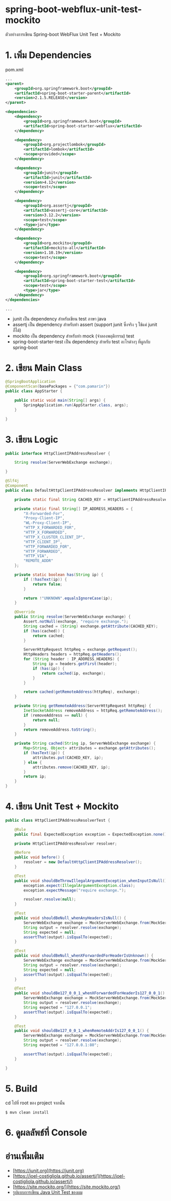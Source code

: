 # spring-boot-webflux-unit-test-mockito
ตัวอย่างการเขียน Spring-boot WebFlux Unit Test + Mockito  

# 1. เพิ่ม Dependencies

pom.xml 
``` xml
...
<parent>
    <groupId>org.springframework.boot</groupId>
    <artifactId>spring-boot-starter-parent</artifactId>
    <version>2.1.5.RELEASE</version>
</parent>

<dependencies>
    <dependency>
        <groupId>org.springframework.boot</groupId>
        <artifactId>spring-boot-starter-webflux</artifactId>
    </dependency>

    <dependency>
        <groupId>org.projectlombok</groupId>
        <artifactId>lombok</artifactId>
        <scope>provided</scope>
    </dependency>

    <dependency>
        <groupId>junit</groupId>
        <artifactId>junit</artifactId>
        <version>4.12</version>
        <scope>test</scope>
    </dependency>

    <dependency>
        <groupId>org.assertj</groupId>
        <artifactId>assertj-core</artifactId>
        <version>3.12.2</version>
        <scope>test</scope>
        <type>jar</type>
    </dependency>

    <dependency>
        <groupId>org.mockito</groupId>
        <artifactId>mockito-all</artifactId>
        <version>1.10.19</version>
        <scope>test</scope>
    </dependency>

    <dependency>
        <groupId>org.springframework.boot</groupId>
        <artifactId>spring-boot-starter-test</artifactId>
        <scope>test</scope>
        <type>jar</type>
    </dependency>
</dependencies>

...
```
- junit เป็น dependency สำหรับเขียน test ภาษา java  
- assertj เป็น dependency สำหรับทำ assert (support junit ซึ่งจริง ๆ ใช้แค่ junit ก็ได้)
- mockito เป็น dependency สำหรับทำ mock (จำลองพฤติกรรม) test 
- spring-boot-starter-test เป็น dependency สำหรับ test อะไรต่างๆ ที่ผูกกับ spring-boot   

# 2. เขียน Main Class 

``` java
@SpringBootApplication
@ComponentScan(basePackages = {"com.pamarin"}) 
public class AppStarter {

    public static void main(String[] args) {
        SpringApplication.run(AppStarter.class, args);
    }

}
```

# 3. เขียน Logic 
``` java
public interface HttpClientIPAddressResolver {

    String resolve(ServerWebExchange exchange);

}
```

```java
@Slf4j
@Component
public class DefaultHttpClientIPAddressResolver implements HttpClientIPAddressResolver {

    private static final String CACHED_KEY = HttpClientIPAddressResolver.class.getName() + ".IP_ADDRESS";

    private static final String[] IP_ADDRESS_HEADERS = {
        "X-Forwarded-For",
        "Proxy-Client-IP",
        "WL-Proxy-Client-IP",
        "HTTP_X_FORWARDED_FOR",
        "HTTP_X_FORWARDED",
        "HTTP_X_CLUSTER_CLIENT_IP",
        "HTTP_CLIENT_IP",
        "HTTP_FORWARDED_FOR",
        "HTTP_FORWARDED",
        "HTTP_VIA",
        "REMOTE_ADDR"
    };

    private static boolean has(String ip) {
        if (!hasText(ip)) {
            return false;
        }

        return !"UNKNOWN".equalsIgnoreCase(ip);
    }

    @Override
    public String resolve(ServerWebExchange exchange) {
        Assert.notNull(exchange, "require exchange.");
        String cached = (String) exchange.getAttribute(CACHED_KEY);
        if (has(cached)) {
            return cached;
        }

        ServerHttpRequest httpReq = exchange.getRequest();
        HttpHeaders headers = httpReq.getHeaders();
        for (String header : IP_ADDRESS_HEADERS) {
            String ip = headers.getFirst(header);
            if (has(ip)) {
                return cached(ip, exchange);
            }
        }

        return cached(getRemoteAddress(httpReq), exchange);
    }

    private String getRemoteAddress(ServerHttpRequest httpReq) {
        InetSocketAddress removeAddress = httpReq.getRemoteAddress();
        if (removeAddress == null) {
            return null;
        }
        return removeAddress.toString();
    }

    private String cached(String ip, ServerWebExchange exchange) {
        Map<String, Object> attributes = exchange.getAttributes();
        if (hasText(ip)) {
            attributes.put(CACHED_KEY, ip);
        } else {
            attributes.remove(CACHED_KEY, ip);
        }
        return ip;
    }
}
```

# 4. เขียน Unit Test + Mockito 
``` java 
public class HttpClientIPAddressResolverTest {

    @Rule
    public final ExpectedException exception = ExpectedException.none();

    private HttpClientIPAddressResolver resolver;

    @Before
    public void before() {
        resolver = new DefaultHttpClientIPAddressResolver();
    }

    @Test
    public void shouldBeThrowIllegalArgumentException_whenInputIsNull() {
        exception.expect(IllegalArgumentException.class);
        exception.expectMessage("require exchange.");

        resolver.resolve(null);
    }

    @Test
    public void shouldBeNull_whenAnyHeadersIsNull() {
        ServerWebExchange exchange = MockServerWebExchange.from(MockServerHttpRequest.get("/"));
        String output = resolver.resolve(exchange);
        String expected = null;
        assertThat(output).isEqualTo(expected);
    }

    @Test
    public void shouldBeNull_whenXForwardedForHeaderIsUnknown() {
        ServerWebExchange exchange = MockServerWebExchange.from(MockServerHttpRequest.get("/").header("X-Forwarded-For", "UNKNOWN"));
        String output = resolver.resolve(exchange);
        String expected = null;
        assertThat(output).isEqualTo(expected);
    }

    @Test
    public void shouldBe127_0_0_1_whenXForwardedForHeaderIs127_0_0_1() {
        ServerWebExchange exchange = MockServerWebExchange.from(MockServerHttpRequest.get("/").header("X-Forwarded-For", "127.0.0.1"));
        String output = resolver.resolve(exchange);
        String expected = "127.0.0.1";
        assertThat(output).isEqualTo(expected);
    }

    @Test
    public void shouldBe127_0_0_1_whenRemoteAddrIs127_0_0_1() {
        ServerWebExchange exchange = MockServerWebExchange.from(MockServerHttpRequest.get("/").remoteAddress(InetSocketAddress.createUnresolved("127.0.0.1", 80)));
        String output = resolver.resolve(exchange);
        String expected = "127.0.0.1:80";

        assertThat(output).isEqualTo(expected);
    }

}
```
# 5. Build
cd ไปที่ root ของ project จากนั้น  
``` shell 
$ mvn clean install
```

# 6. ดูผลลัพธ์ที่ Console 

# อ่านเพิ่มเติม 

- [https://junit.org](https://junit.org)  
- [https://joel-costigliola.github.io/assertj/](https://joel-costigliola.github.io/assertj/)  
- [https://site.mockito.org/](https://site.mockito.org/)   
- [รูปแบบการเขียน Java Unit Test ของผม](https://medium.com/@jittagornp/%E0%B8%A3%E0%B8%B9%E0%B8%9B%E0%B9%81%E0%B8%9A%E0%B8%9A%E0%B8%81%E0%B8%B2%E0%B8%A3%E0%B9%80%E0%B8%82%E0%B8%B5%E0%B8%A2%E0%B8%99-java-unit-test-%E0%B8%82%E0%B8%AD%E0%B8%87%E0%B8%9C%E0%B8%A1-8408b6b27a7b)
